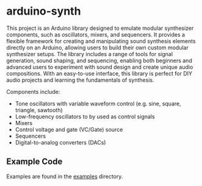 # arduino-synth

This project is an Arduino library designed to emulate modular synthesizer components, such as oscillators, mixers, and sequencers. It provides a flexible framework for creating and manipulating sound synthesis elements directly on an Arduino, allowing users to build their own custom modular synthesizer setups. The library includes a range of tools for signal generation, sound shaping, and sequencing, enabling both beginners and advanced users to experiment with sound design and create unique audio compositions. With an easy-to-use interface, this library is perfect for DIY audio projects and learning the fundamentals of synthesis.

Components include:
- Tone oscillators with variable waveform control (e.g. sine, square, triangle, sawtooth)
- Low-frequency oscillators to by used as control signals
- Mixers
- Control voltage and gate (VC/Gate) source
- Sequencers
- Digital-to-analog converters (DACs)


## Example Code

Examples are found in the [examples](https://github.com/bmolnar/arduino-synth/tree/main/examples) directory.
